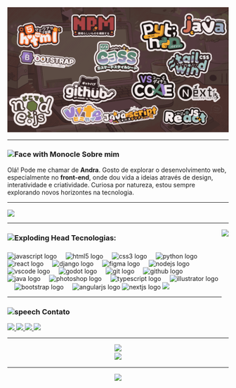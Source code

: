 <!-- Banner -->
<div align="center">
  <img src="assets/notebook.png" alt="banner notebook" />
</div>

<hr>

<!-- Sobre Mim -->
<h3 align="left">
  <img src="https://raw.githubusercontent.com/Tarikul-Islam-Anik/Animated-Fluent-Emojis/master/Emojis/Smilies/Face%20with%20Monocle.png" alt="Face with Monocle" width="30" /> Sobre mim
</h3>

<p align="left">
  Olá! Pode me chamar de <strong>Andra</strong>. Gosto de explorar o desenvolvimento web, especialmente no <strong>front-end</strong>, onde dou vida a ideias através de design, interatividade e criatividade. Curiosa por natureza, estou sempre explorando novos horizontes na tecnologia.
</p>

<hr>

<!-- Stats -->
<img align="center" src="http://github-profile-summary-cards.vercel.app/api/cards/profile-details?username=andra-sun&theme=2077" />

<hr>

<img align="right" height="200" src="https://31.media.tumblr.com/tumblr_lr6c6eiVqB1r039o7o1_400.gif"  />

<h3 align="left">
<img
src="https://raw.githubusercontent.com/Tarikul-Islam-Anik/Animated-Fluent-Emojis/master/Emojis/Smilies/Exploding%20Head.png"
alt="Exploding Head" width="40" height="40" />   Tecnologias:</h3>

###

<div align="left">
  <img src="https://cdn.jsdelivr.net/gh/devicons/devicon/icons/javascript/javascript-original.svg" height="30" alt="javascript logo"  />
  <img width="12" />
  <img src="https://cdn.jsdelivr.net/gh/devicons/devicon/icons/html5/html5-original.svg" height="30" alt="html5 logo"  />
  <img width="12" />
  <img src="https://cdn.jsdelivr.net/gh/devicons/devicon/icons/css3/css3-original.svg" height="30" alt="css3 logo"  />
  <img width="12" />
  <img src="https://cdn.jsdelivr.net/gh/devicons/devicon/icons/python/python-original.svg" height="30" alt="python logo"  />
  <img width="12" />
  <img src="https://cdn.jsdelivr.net/gh/devicons/devicon/icons/react/react-original.svg" height="30" alt="react logo"  />
  <img width="12" />
  <img src="https://cdn.jsdelivr.net/gh/devicons/devicon/icons/django/django-plain.svg" height="30" alt="django logo"  />
  <img width="12" />
  <img src="https://cdn.jsdelivr.net/gh/devicons/devicon/icons/figma/figma-original.svg" height="30" alt="figma logo"  />
  <img width="12" />
  <img src="https://cdn.jsdelivr.net/gh/devicons/devicon/icons/nodejs/nodejs-original.svg" height="30" alt="nodejs logo"  />
  <img width="12" />
  <img src="https://cdn.jsdelivr.net/gh/devicons/devicon/icons/vscode/vscode-original.svg" height="30" alt="vscode logo"  />
  <img width="12" />
  <img src="https://cdn.jsdelivr.net/gh/devicons/devicon/icons/godot/godot-original.svg" height="30" alt="godot logo"  />
  <img width="12" />
  <img src="https://cdn.jsdelivr.net/gh/devicons/devicon/icons/git/git-original.svg" height="30" alt="git logo"  />
  <img width="12" />
  <img src="https://cdn.jsdelivr.net/gh/devicons/devicon/icons/github/github-original.svg" height="30" alt="github logo"  />
  <img width="12" />
  <img src="https://cdn.jsdelivr.net/gh/devicons/devicon/icons/java/java-original.svg" height="30" alt="java logo"  />
  <img width="12" />
  <img src="https://cdn.jsdelivr.net/gh/devicons/devicon/icons/photoshop/photoshop-plain.svg" height="30" alt="photoshop logo"  />
  <img width="12" />
  <img src="https://cdn.jsdelivr.net/gh/devicons/devicon/icons/typescript/typescript-original.svg" height="30" alt="typescript logo"  />
  <img width="12" />
  <img src="https://cdn.jsdelivr.net/gh/devicons/devicon/icons/illustrator/illustrator-plain.svg" height="30" alt="illustrator logo"  />
  <img width="12" />
  <img src="https://cdn.jsdelivr.net/gh/devicons/devicon/icons/bootstrap/bootstrap-original.svg" height="30" alt="bootstrap logo"  />
  <img width="12" />
  <img src="https://cdn.jsdelivr.net/gh/devicons/devicon/icons/angularjs/angularjs-original.svg" height="30" alt="angularjs logo"  />
  <img src="https://cdn.jsdelivr.net/gh/devicons/devicon@latest/icons/nextjs/nextjs-original.svg" height="30" alt="nextjs logo" />
  <img src="https://cdn.jsdelivr.net/gh/devicons/devicon@latest/icons/tailwindcss/tailwindcss-original.svg" />
</div>

<hr>

<!-- Contato -->
<h3 align="left">
  <img src="https://raw.githubusercontent.com/Tarikul-Islam-Anik/Animated-Fluent-Emojis/master/Emojis/Smilies/Left%20Speech%20Bubble.png" alt="speech" width="30" /> Contato
</h3>

<div align="left">
  <a href="https://www.instagram.com/c.a.m.i_le/" target="_blank">
    <img src="https://img.shields.io/static/v1?message=Instagram&logo=instagram&label=&color=E4405F&logoColor=white&style=for-the-badge" height="35" />
  </a>
  <a href="https://www.linkedin.com/in/camile-andrade-guimaraes/" target="_blank">
    <img src="https://img.shields.io/static/v1?message=LinkedIn&logo=linkedin&label=&color=0077B5&logoColor=white&style=for-the-badge" height="35" />
  </a>
  <a href="mailto:camilea_guimaraes@outlook.com">
    <img src="https://img.shields.io/static/v1?message=Email&logo=gmail&label=&color=0078D4&logoColor=white&style=for-the-badge" height="35" />
  </a>
  <a href="https://t.me/andra_sun" target="_blank">
    <img src="https://img.shields.io/static/v1?message=Telegram&logo=telegram&label=&color=26A5E4&logoColor=white&style=for-the-badge" height="35" />
  </a>
</div>

<hr>

<!-- Wakatime & Linguagens -->
<div align="center">
  <a href="https://wakatime.com/@3e69b1c8-727a-44e2-9a56-f6f5e7f056b1">
    <img src="https://wakatime.com/badge/user/3e69b1c8-727a-44e2-9a56-f6f5e7f056b1.svg" />
  </a>
</div>

<div align="center">
  <img src="https://github-readme-stats.vercel.app/api/wakatime?username=andar&theme=calm_pink&langs_count=6" />
</div>

<hr>

<!-- Footer -->
<div align="center">
  <img src="https://user-images.githubusercontent.com/74038190/212284087-bbe7e430-757e-4901-90bf-4cd2ce3e1852.gif" width="50" />
</div>

<!-- <div align="left">
  <a href="https://www.instagram.com/c.a.m.i_le/" target="_blank">
    <img src="https://img.shields.io/static/v1?message=Instagram&logo=instagram&color=E4405F&style=for-the-badge" height="35" />
  </a>
  <a href="https://www.linkedin.com/in/camile-andrade-guimaraes/" target="_blank">
    <img src="https://img.shields.io/static/v1?message=LinkedIn&logo=linkedin&color=0077B5&style=for-the-badge" height="35" />
  </a>
  <a href="mailto:camilea_guimaraes@outlook.com">
    <img src="https://img.shields.io/static/v1?message=Email&logo=gmail&color=0078D4&style=for-the-badge" height="35" />
  </a>
  <a href="https://t.me/andra_sun" target="_blank">
    <img src="https://img.shields.io/static/v1?message=Telegram&logo=telegram&color=26A5E4&style=for-the-badge" height="35" />
  </a>
</div> -->
